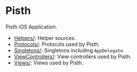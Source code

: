 # Pisth

Pisth iOS Application.

- [Helpers/](Helpers/): Helper sources.
- [Protocols/](Protocols/): Protocols used by Pisth.
- [Singletons/](Singletons/): Singletons including `AppDelegate`.
- [ViewControllers/](ViewControllers/): View controllers used by Pisth.
- [Views/](Views/): Views used by Pisth.
